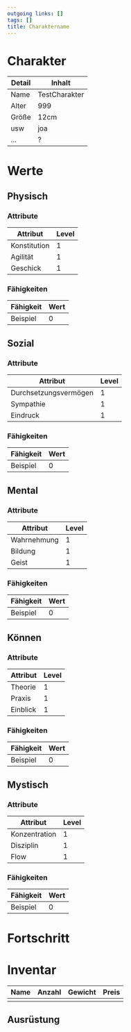 ```yaml
---
outgoing links: []
tags: []
title: Charaktername
---
```


# Charakter

| Detail | Inhalt        |
|--------|---------------|
| Name   | TestCharakter |
| Alter  | 999           |
| Größe  | 12cm          |
| usw    | joa           |
| ...    | ?             |


# Werte

## Physisch

### Attribute

| Attribut     | Level |
|--------------|-------|
| Konstitution | 1     |
| Agilität     | 1     |
| Geschick     | 1     |


### Fähigkeiten

| Fähigkeit | Wert |
|-----------|------|
| Beispiel  | 0    |


## Sozial

### Attribute

| Attribut              | Level |
|-----------------------|-------|
| Durchsetzungsvermögen | 1     |
| Sympathie             | 1     |
| Eindruck              | 1     |


### Fähigkeiten

| Fähigkeit | Wert |
|-----------|------|
| Beispiel  | 0    |


## Mental

### Attribute

| Attribut    | Level |
|-------------|-------|
| Wahrnehmung | 1     |
| Bildung     | 1     |
| Geist       | 1     |


### Fähigkeiten

| Fähigkeit | Wert |
|-----------|------|
| Beispiel  | 0    |


## Können

### Attribute

| Attribut | Level |
|----------|-------|
| Theorie  | 1     |
| Praxis   | 1     |
| Einblick | 1     |


### Fähigkeiten

| Fähigkeit | Wert |
|-----------|------|
| Beispiel  | 0    |


## Mystisch

### Attribute

| Attribut      | Level |
|---------------|-------|
| Konzentration | 1     |
| Disziplin     | 1     |
| Flow          | 1     |


### Fähigkeiten

| Fähigkeit | Wert |
|-----------|------|
| Beispiel  | 0    |


# Fortschritt

# Inventar

| Name | Anzahl | Gewicht | Preis |
|------|--------|---------|-------|
|      |        |         |       |


## Ausrüstung
